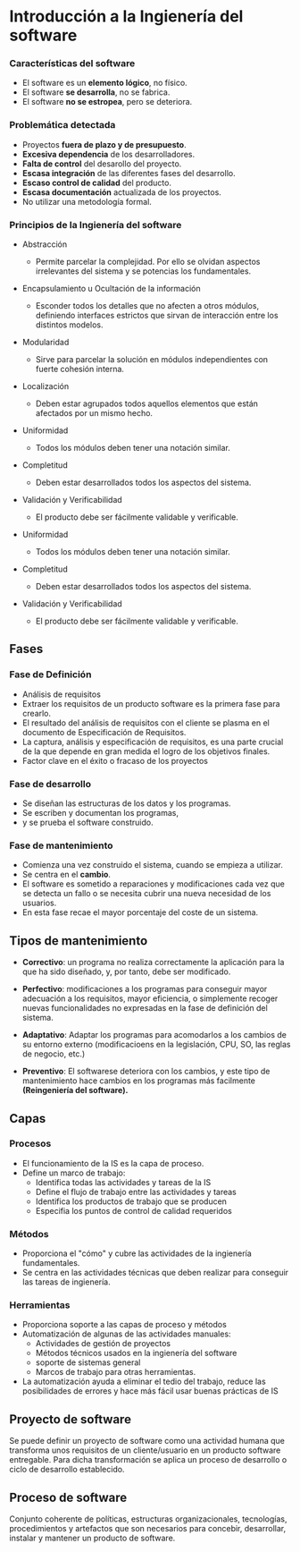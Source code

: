 # Introducción a la Ingienería del software 

### Características del software
- El software es un **elemento lógico**, no físico.
- El software **se desarrolla**, no se fabrica.
- El software **no se estropea**, pero se deteriora.

### Problemática detectada
- Proyectos **fuera de plazo y de presupuesto**.
- **Excesiva dependencia** de los desarrolladores.
- **Falta de control** del desarollo del proyecto.
- **Escasa integración** de las diferentes fases del desarrollo.
- **Escaso control de calidad** del producto.
- **Escasa documentación** actualizada de los proyectos.
- No utilizar una metodología formal.

### Principios de la Ingienería del software
- Abstracción
    - Permite parcelar la complejidad. Por ello se olvidan aspectos irrelevantes del sistema y se potencias los fundamentales.

- Encapsulamiento u Ocultación de la información
    - Esconder todos los detalles que no afecten a otros módulos, definiendo interfaces estrictos que sirvan de interacción entre los distintos modelos.

- Modularidad
    - Sirve para parcelar la solución en módulos independientes con fuerte cohesión interna.

- Localización
    - Deben estar agrupados todos aquellos elementos que están afectados por un mismo hecho.

- Uniformidad
    - Todos los módulos deben tener una notación similar.

- Completitud
    - Deben estar desarrollados todos los aspectos del sistema.
- Validación y Verificabilidad
    - El producto debe ser fácilmente validable y verificable.

- Uniformidad
    - Todos los módulos deben tener una notación similar.

- Completitud
    - Deben estar desarrollados todos los aspectos del sistema.
- Validación y Verificabilidad
    - El producto debe ser fácilmente validable y verificable.

## Fases

### Fase de Definición
- Análisis de requisitos
- Extraer los requisitos de un producto software es la primera fase para crearlo.
- El resultado del análisis de requisitos con el cliente se plasma en el documento de Especificación de Requisitos.
- La captura, análisis y especificación de requisitos, es una parte crucial de la que depende en gran medida el logro de los objetivos finales.
- Factor clave en el éxito o fracaso de los proyectos

### Fase de desarrollo
- Se diseñan las estructuras de los datos y los programas.
- Se escriben y documentan los programas,
- y se prueba el software construido.

### Fase de mantenimiento
- Comienza una vez construido el sistema, cuando se empieza a utilizar.
- Se centra en el **cambio**.
- El software es sometido a reparaciones y modificaciones cada vez que se detecta un fallo o se necesita cubrir una nueva necesidad de los usuarios.
- En esta fase recae el mayor porcentaje del coste de un sistema.

## Tipos de mantenimiento
- **Correctivo**: un programa no realiza correctamente la aplicación para la que ha sido diseñado, y, por tanto, debe ser modificado.
- **Perfectivo**: modificaciones a los programas para conseguir mayor adecuación a los requisitos, mayor eficiencia, o simplemente recoger nuevas funcionalidades no expresadas en la fase de definición del sistema.
- **Adaptativo**: Adaptar los programas para acomodarlos a los cambios de su entorno externo (modificacioens en la legislación, CPU, SO, las reglas de negocio, etc.)

- **Preventivo**: El softwarese deteriora con los cambios, y este tipo de mantenimiento hace cambios en los programas más facilmente **(Reingeniería del software).**

## Capas

### Procesos
- El funcionamiento de la IS es la capa de proceso.
- Define un marco de trabajo:
    - Identifica todas las actividades y tareas de la IS
    - Define el flujo de trabajo entre las actividades y tareas
    - Identifica los productos de trabajo que se producen
    - Especifia los puntos de control de calidad requeridos
### Métodos
- Proporciona el "cómo" y cubre las actividades de la ingienería fundamentales.
- Se centra en las actividades técnicas que deben realizar para conseguir las tareas de ingienería.

### Herramientas

- Proporciona soporte a las capas de proceso y métodos
- Automatización de algunas de las actividades manuales:
    - Actividades de gestión de proyectos
    - Métodos técnicos usados en la ingienería del software
    - soporte de sistemas general
    - Marcos de trabajo para otras herramientas.
- La automatización ayuda a eliminar el tedio del trabajo, reduce las posibilidades de errores y hace más fácil usar buenas prácticas de IS

## Proyecto de software
Se puede definir un proyecto de software como una actividad humana que transforma unos requisitos de un cliente/usuario en un producto software entregable.
Para dicha transformación se aplica un proceso de desarrollo o ciclo de desarrollo establecido.
## Proceso de software
Conjunto coherente de políticas, estructuras organizacionales, tecnologías, procedimientos y artefactos que son necesarios para concebir, desarrollar, instalar y mantener un producto de software.
